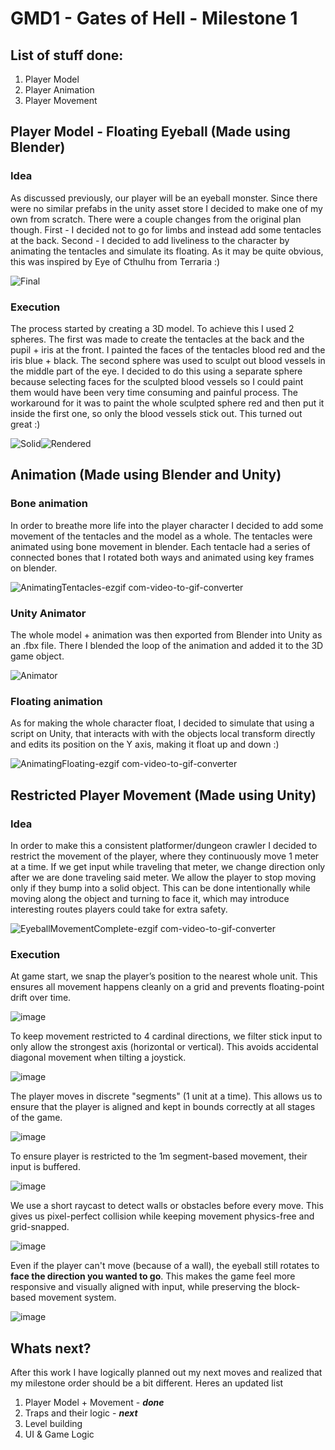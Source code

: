 
# GMD1 - Gates of Hell - Milestone 1
## List of stuff done:
1. Player Model
2. Player Animation
3. Player Movement
## Player Model - Floating Eyeball (Made using Blender)
### Idea
As discussed previously, our player will be an eyeball monster. Since there were no similar prefabs in the unity asset store  I decided to make one of my own from scratch. 
There were a couple changes from the original plan though. First - I decided not to go for limbs and instead add some tentacles at the back. Second - I decided to add liveliness to the character by animating the tentacles and simulate its floating. As it may be quite obvious, this was inspired by Eye of Cthulhu from Terraria :)

![Final](https://github.com/user-attachments/assets/f92bac3b-e512-4447-9f05-8851232a1e3c)


### Execution
The process started by creating a 3D model. To achieve this I used 2 spheres. The first was made to create the tentacles at the back and the pupil + iris at the front. I painted the faces of the tentacles blood red and the iris blue + black. The second sphere was used to sculpt out blood vessels in the middle part of the eye. I decided to do this using a separate sphere because selecting faces for the sculpted blood vessels so I could paint them would have been very time consuming and painful process. The workaround for it was to paint the whole sculpted sphere red and then put it inside the first one, so only the blood vessels stick out. This turned out great :) 

![Solid](https://github.com/user-attachments/assets/4fdb358e-7730-4d33-8c58-b0730f462663)![Rendered](https://github.com/user-attachments/assets/371d6369-58aa-4808-a615-19a73147bb4e)


## Animation (Made using Blender and Unity)
### Bone animation
In order to breathe more life into the player character I decided to add some movement of the tentacles and the model as a whole. The tentacles were animated using bone movement in blender. Each tentacle had a series of connected bones that I rotated both ways and animated using key frames on blender.

![AnimatingTentacles-ezgif com-video-to-gif-converter](https://github.com/user-attachments/assets/df2bd1b7-a5a7-4aa3-873e-d567319daa73)


### Unity Animator
The whole model + animation was then exported from Blender into Unity as an .fbx file. There I blended the loop of the animation and added it to the 3D game object. 

![Animator](https://github.com/user-attachments/assets/27dacef7-033c-47e3-a6b9-20dd040bcf45)


### Floating animation
As for making the whole character float, I decided to simulate that using a script on Unity, that interacts with with the objects local transform directly and edits its position on the Y axis, making it float up and down :)

![AnimatingFloating-ezgif com-video-to-gif-converter](https://github.com/user-attachments/assets/259428c7-831d-42d0-8672-0977ae9aa2c7)


## Restricted Player Movement (Made using Unity)
### Idea
In order to make this a consistent platformer/dungeon crawler I decided to restrict the movement of the player, where they continuously move 1 meter at a time. If we get input while traveling that meter, we change direction only after we are done traveling said meter. We allow the player to stop moving only if they bump into a solid object. This can be done intentionally while moving along the object and turning to face it, which may introduce interesting routes players could take for extra safety. 

![EyeballMovementComplete-ezgif com-video-to-gif-converter](https://github.com/user-attachments/assets/e47fe195-748d-471f-b436-d9bcd5dd7183)


### Execution
At game start, we snap the player’s position to the nearest whole unit. This ensures all movement happens cleanly on a grid and prevents floating-point drift over time.

![image](https://github.com/user-attachments/assets/e6f4f1be-70db-42cc-98b5-0e324446ecfc)


To keep movement restricted to 4 cardinal directions, we filter stick input to only allow the strongest axis (horizontal or vertical). This avoids accidental diagonal movement when tilting a joystick.

![image](https://github.com/user-attachments/assets/bb6abd7f-2ac6-45f0-907a-c915cecd9d2d)


The player moves in discrete "segments" (1 unit at a time). This allows us to ensure that the player is aligned and kept in bounds correctly at all stages of the game.

![image](https://github.com/user-attachments/assets/1e286538-9936-4b3e-afb8-99ed2cfc9d69)


To ensure player is restricted to the 1m segment-based movement, their input is buffered.

![image](https://github.com/user-attachments/assets/9bd554cb-20cd-49c6-949d-781e301a5150)


We use a short raycast to detect walls or obstacles before every move. This gives us pixel-perfect collision while keeping movement physics-free and grid-snapped.

![image](https://github.com/user-attachments/assets/f925edc6-fd50-4682-b957-27b8f94cf081)


Even if the player can't move (because of a wall), the eyeball still rotates to **face the direction you wanted to go**. This makes the game feel more responsive and visually aligned with input, while preserving the block-based movement system.

![image](https://github.com/user-attachments/assets/ccc12249-7b79-4c32-b91e-5fa0c3bd170f)

## Whats next?
After this work I have logically planned out my next moves and realized that my milestone order should be a bit different. Heres an updated list
1. Player Model + Movement - ***done***
2. Traps and their logic - ***next***
3. Level building
4. UI & Game Logic
